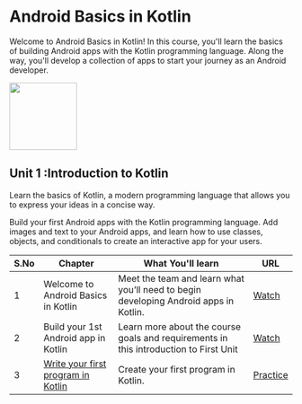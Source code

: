 # Android Basics in Kotlin 
Welcome to Android Basics in Kotlin! In this course, you'll learn the basics of building Android apps with the Kotlin programming language. Along the way, you'll develop a collection of apps to start your journey as an Android developer.

<img src="https://developer.android.com/static/images/hero-assets/android-basics-kotlin.svg" width="120px"/>

## Unit 1 :Introduction to Kotlin
Learn the basics of Kotlin, a modern programming language that allows you to express your ideas in a concise way.

Build your first Android apps with the Kotlin programming language. Add images and text to your Android apps, and learn how to use classes, objects, and conditionals to create an interactive app for your users.

|S.No | Chapter | What You'll learn | URL
|------|------|------|-------|
|1 | Welcome to Android Basics in Kotlin | Meet the team and learn what you’ll need to begin developing Android apps in Kotlin. | [Watch](https://youtu.be/OpQ3VzzgE0g)
|2 | Build your 1st Android app in Kotlin | Learn more about the course goals and requirements in this introduction to First Unit | [Watch](https://youtu.be/7VG8b7FtTo0)
|3| [Write your first program in Kotlin](https://github.com/SanjeevStephan/android/tree/master/training-course/unit-1-introduction-to-kotlin/chapter-1-write-your-first-program-in-kotlin) | Create your first program in Kotlin. | [Practice](https://developer.android.com/codelabs/basic-android-kotlin-training-first-kotlin-program?continue=https%3A%2F%2Fdeveloper.android.com%2Fcourses%2Fpathways%2Fandroid-basics-kotlin-one%23codelab-https%3A%2F%2Fdeveloper.android.com%2Fcodelabs%2Fbasic-android-kotlin-training-first-kotlin-program)
